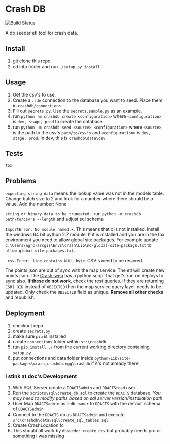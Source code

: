 # Crash DB

[![Build Status](https://travis-ci.org/agrc/Crash-db.svg?branch=master)](https://travis-ci.org/agrc/Crash-db)

A db seeder etl tool for crash data.

## Install

1. git clone this repo
1. cd into folder and run `./setup.py install`

## Usage

1. Get the csv's to use.
1. Create a `.sde` connection to the database you want to seed. Place them in `crashdb/connections`
1. Fill out `secrets.py`. Use the `secrets.sample.py` as an example.
1. run `python -m crashdb create <configuration>` where `<configuration>` is `dev, stage, prod` to create the database
1. run `python -m crashdb seed <source> <configuration>` where `<source>` is the path to the csv's `path/to/csv's` and `<configuration>` is `dev, stage, prod`. In dev, this is `crashdb\data\csv`

## Tests

`tox`

## Problems

`expecting string data` means the lookup value was not in the models table. Change batch size to 2 and look for a number where there should be a value. Add the number: None

`string or binary data to be truncated` - run `python -m crashdb path/to/csv's --length` and adjust sql schema

`ImportError: No module named x`. This means that x is not installed. Install the windows 64 bit python 2.7 module. If it is installed and you are in the tox environment you need to allow global site packages. For example update `C:\Users\agrc-arcgis\Envs\crash\Lib\no-global-site-packags.txt` to `allow-global-site-packages.txt`.

`_csv.Error: line contains NULL byte`. CSV's need to be resaved.

The points.json are out of sync with the map service. The etl will create new points.json. The [Crash-web](https://github.com/agrc/Crash-web) has a python script that get's run on deploys to sync also. **If these do not work**, check the rest queries. If they are returning `ESRI_OID` instead of `OBJECTED` then the map service query layer needs to be updated. Only check the `OBJECTID` field as unique. **Remove all other checks** and republish.

## Deployment

1. checkout repo
1. create `secrets.py`
1. make sure `pip` is installed
1. create `connections` folder within `src\crashdb`
1. run `pip install ./` from the current working directory containing `setup.py`
1. put connections and data folder inside `python\Lib\site-packages\crash_crashdb.egg\crashdb` if it's not already there

### I stink at doc's Development

1. With SQL Server create a `DDACTSadmin` and `DDACTSread` user
1. Run the `scripts\sql\create_db.sql` to create the `DDACTS` database. _You may need to modify paths based on sql server version/installation path_
1. User Map `DDACTSadmin` as a `db_owner` to `DDACTS` with the default schema of `DDACTSadmin`
1. Connect to the `DDACTS` db as `DDACTSadmin` and execute `src\crashdb\data\sql\create_sql_tables.sql`
1. Create CrashLocation fc
1. This should all work by `dbseeder create dev` but probably needs pro or something i was missing
